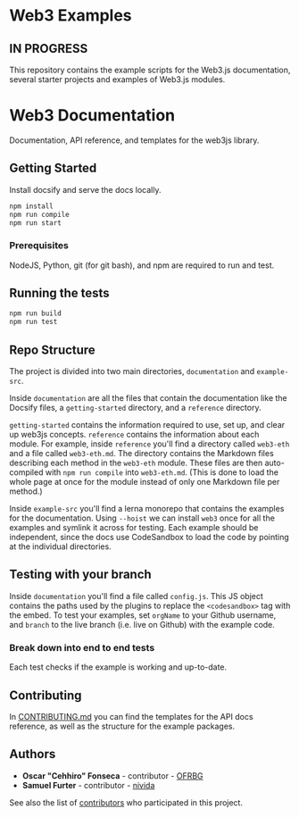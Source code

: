 # Web3 Examples

## IN PROGRESS

This repository contains the example scripts for the Web3.js documentation,
several starter projects and examples of Web3.js modules.

# Web3 Documentation

Documentation, API reference, and templates for the web3js library.

## Getting Started

Install docsify and serve the docs locally.

```bash
npm install
npm run compile
npm run start
```

### Prerequisites

NodeJS, Python, git (for git bash), and npm are required to run and test.

## Running the tests

```bash
npm run build
npm run test
```

## Repo Structure

The project is divided into two main directories, `documentation` and `example-src`.

Inside `documentation` are all the files that contain the documentation like the Docsify files, a `getting-started` directory, and a `reference` directory.

`getting-started` contains the information required to use, set up, and clear up web3js concepts. `reference` contains the information about each module. For example, inside `reference` you'll find a directory called `web3-eth` and a file called `web3-eth.md`. The directory contains the Markdown files describing each method in the `web3-eth` module. These files are then auto-compiled with `npm run compile` into `web3-eth.md`. (This is done to load the whole page at once for the module instead of only one Markdown file per method.)

Inside `example-src` you'll find a lerna monorepo that contains the examples for the documentation. Using `--hoist` we can install `web3` once for all the examples and symlink it across for testing. Each example should be independent, since the docs use CodeSandbox to load the code by pointing at the individual directories.

## Testing with your branch

Inside `documentation` you'll find a file called `config.js`. This JS object contains the paths used by the plugins to replace the `<codesandbox>` tag with the embed. To test your examples, set `orgName` to your Github username, and `branch` to the live branch (i.e. live on Github) with the example code.

### Break down into end to end tests

Each test checks if the example is working and up-to-date.

## Contributing

In [CONTRIBUTING.md](CONTRIBUTING.md) you can find the templates for the API docs reference, as well as the structure for the example packages.

## Authors

* **Oscar "Cehhiro" Fonseca** - contributor - [OFRBG](https://github.com/OFRBG)
* **Samuel Furter** - contributor - [nivida](https://github.com/nivida)

See also the list of [contributors](https://github.com/ethereum/web3-examples/contributors) who participated in this project.
